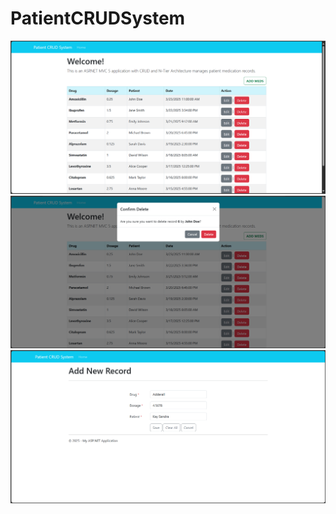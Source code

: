 # PatientCRUDSystem

<html>
 <head>
 </head>
  <body>
    <img src="Patient-CRUD-System/Content/pic1.png" alt="Pills Image">
     <img src="Patient-CRUD-System/Content/pic2.png" alt="Pills Image">
     <img src="Patient-CRUD-System/Content/pic3.png" alt="Pills Image">
  </body>
</html>

